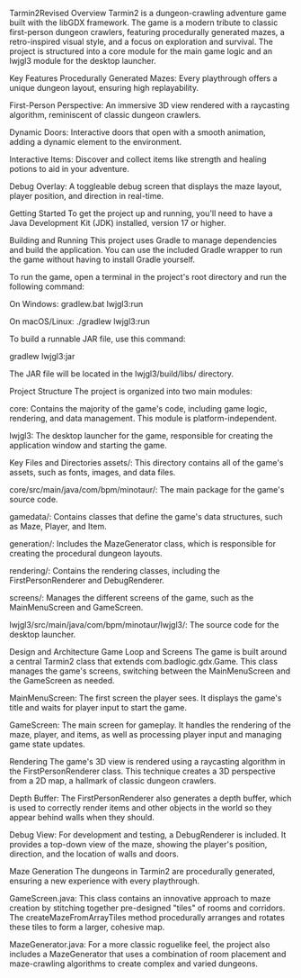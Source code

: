 Tarmin2Revised
Overview
Tarmin2 is a dungeon-crawling adventure game built with the libGDX framework. The game is a modern tribute to classic first-person dungeon crawlers, featuring procedurally generated mazes, a retro-inspired visual style, and a focus on exploration and survival. The project is structured into a core module for the main game logic and an lwjgl3 module for the desktop launcher.

Key Features
Procedurally Generated Mazes: Every playthrough offers a unique dungeon layout, ensuring high replayability.

First-Person Perspective: An immersive 3D view rendered with a raycasting algorithm, reminiscent of classic dungeon crawlers.

Dynamic Doors: Interactive doors that open with a smooth animation, adding a dynamic element to the environment.

Interactive Items: Discover and collect items like strength and healing potions to aid in your adventure.

Debug Overlay: A toggleable debug screen that displays the maze layout, player position, and direction in real-time.

Getting Started
To get the project up and running, you'll need to have a Java Development Kit (JDK) installed, version 17 or higher.

Building and Running
This project uses Gradle to manage dependencies and build the application. You can use the included Gradle wrapper to run the game without having to install Gradle yourself.

To run the game, open a terminal in the project's root directory and run the following command:

On Windows: gradlew.bat lwjgl3:run

On macOS/Linux: ./gradlew lwjgl3:run

To build a runnable JAR file, use this command:

gradlew lwjgl3:jar

The JAR file will be located in the lwjgl3/build/libs/ directory.

Project Structure
The project is organized into two main modules:

core: Contains the majority of the game's code, including game logic, rendering, and data management. This module is platform-independent.

lwjgl3: The desktop launcher for the game, responsible for creating the application window and starting the game.

Key Files and Directories
assets/: This directory contains all of the game's assets, such as fonts, images, and data files.

core/src/main/java/com/bpm/minotaur/: The main package for the game's source code.

gamedata/: Contains classes that define the game's data structures, such as Maze, Player, and Item.

generation/: Includes the MazeGenerator class, which is responsible for creating the procedural dungeon layouts.

rendering/: Contains the rendering classes, including the FirstPersonRenderer and DebugRenderer.

screens/: Manages the different screens of the game, such as the MainMenuScreen and GameScreen.

lwjgl3/src/main/java/com/bpm/minotaur/lwjgl3/: The source code for the desktop launcher.

Design and Architecture
Game Loop and Screens
The game is built around a central Tarmin2 class that extends com.badlogic.gdx.Game. This class manages the game's screens, switching between the MainMenuScreen and the GameScreen as needed.

MainMenuScreen: The first screen the player sees. It displays the game's title and waits for player input to start the game.

GameScreen: The main screen for gameplay. It handles the rendering of the maze, player, and items, as well as processing player input and managing game state updates.

Rendering
The game's 3D view is rendered using a raycasting algorithm in the FirstPersonRenderer class. This technique creates a 3D perspective from a 2D map, a hallmark of classic dungeon crawlers.

Depth Buffer: The FirstPersonRenderer also generates a depth buffer, which is used to correctly render items and other objects in the world so they appear behind walls when they should.

Debug View: For development and testing, a DebugRenderer is included. It provides a top-down view of the maze, showing the player's position, direction, and the location of walls and doors.

Maze Generation
The dungeons in Tarmin2 are procedurally generated, ensuring a new experience with every playthrough.

GameScreen.java: This class contains an innovative approach to maze creation by stitching together pre-designed "tiles" of rooms and corridors. The createMazeFromArrayTiles method procedurally arranges and rotates these tiles to form a larger, cohesive map.

MazeGenerator.java: For a more classic roguelike feel, the project also includes a MazeGenerator that uses a combination of room placement and maze-crawling algorithms to create complex and varied dungeons.
